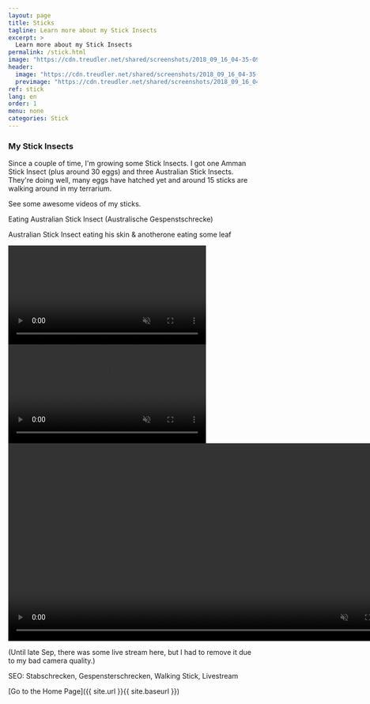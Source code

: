 ```yaml
---
layout: page
title: Sticks
tagline: Learn more about my Stick Insects
excerpt: >
  Learn more about my Stick Insects
permalink: /stick.html
image: "https://cdn.treudler.net/shared/screenshots/2018_09_16_04-35-09_wboRAlyPTijoyfAKKMcQ.png"
header:
  image: "https://cdn.treudler.net/shared/screenshots/2018_09_16_04-35-09_wboRAlyPTijoyfAKKMcQ.png"
  previmage: "https://cdn.treudler.net/shared/screenshots/2018_09_16_04-35-09_wboRAlyPTijoyfAKKMcQ.png"
ref: stick
lang: en
order: 1
menu: none
categories: Stick
---
```



### My Stick Insects

Since a couple of time, I'm growing some Stick Insects. I got one Amman Stick Insect (plus around 30 eggs) and three Australian Stick Insects. They're doing well, many eggs have hatched yet and around 15 sticks are walking around in my terrarium.

See some awesome videos of my sticks.

Eating Australian Stick Insect (Australische Gespenstschrecke)

Australian Stick Insect eating his skin & anotherone eating some leaf

<video width="400px" controls muted>
  <source src="https://cdn.treudler.net/18/181006232417ONGtKx.mp4" type="video/mp4">
Your browser does not support the video tag (mp4).
</video>
<video width="400px" controls muted>
  <source src="https://cdn.treudler.net/18/181006233057hXkjXx.mp4" type="video/mp4">
Your browser does not support the video tag (mp4).
</video>

<video width="800px" controls muted>
  <source src="https://cdn.treudler.net/18/181006234112p5Kkdx.mp4" type="video/mp4">
Your browser does not support the video tag (mp4).
</video>

(Until late Sep, there was some live stream here, but I had to remove it due to my bad camera quality.)

<!-- iframe src="https://localroot.treudler.net/picture/1/frame/?user=user" frameborder="0" allowfullscreen="true" scrolling="no" height="640" width="860"></iframe>
<iframe src="https://localroot.treudler.net/picture/2/frame/?user=user" frameborder="0" allowfullscreen="true" scrolling="no" height="480" width="860"></iframe -->

SEO: Stabschrecken, Gespensterschrecken, Walking Stick, Livestream	

[Go to the Home Page]({{ site.url }}{{ site.baseurl }})
